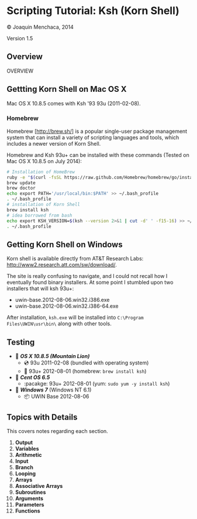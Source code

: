 # Scripting Tutorial: Ksh (Korn Shell)

© Joaquin Menchaca, 2014

Version 1.5

## Overview

OVERVIEW

## Gettting Korn Shell on Mac OS X

Mac OS X 10.8.5 comes with Ksh '93 93u (2011-02-08).

### Homebrew

Homebrew [http://brew.sh/] is a popular single-user package management system that can install a variety of scripting languages and tools, which includes a newer version of Korn Shell.

Homebrew and Ksh 93u+ can be installed with these commands (Tested on Mac OS X 10.8.5 on July 2014):

```bash
# Installation of HomeBrew
ruby -e "$(curl -fsSL https://raw.github.com/Homebrew/homebrew/go/install)"
brew update
brew doctor
echo export PATH='/usr/local/bin:$PATH' >> ~/.bash_profile
. ~/.bash_profile
# installation of Korn Shell
brew install ksh
# idea borrowed from bash
echo export KSH_VERSION=$(ksh --version 2>&1 | cut -d' ' -f15-16) >> ~/.bash_profile
. ~/.bash_profile
```

## Getting Korn Shell on Windows

Korn shell is available directly from AT&T Research Labs: http://www2.research.att.com/sw/download/.

The site is really confusing to navigate, and I could not recall how I eventually found binary installers.  At some point I stumbled upon two installers that will ksh 93u+:

* uwin-base.2012-08-06.win32.i386.exe
* uwin-base.2012-08-06.win32.i386-64.exe

After installation, ```ksh.exe``` will be installed into ```C:\Program Files\UWIN\usr\bin\``` along with other tools.


## Testing

* :dvd: *__OS X 10.8.5 (Mountain Lion)__*
  * :cd: 93u 2011-02-08 (bundled with operating system)
  * :beer: 93u+ 2012-08-01 (homebrew: `brew install ksh`)
* :dvd: *__Cent OS 6.5__*
  * :pacakge: 93u+ 2012-08-01 (yum: `sudo yum -y install ksh`)
* :dvd: *__Windows 7__* (Windows NT 6.1)
  * :package: UWIN Base 2012-08-06


## Topics with Details

This covers notes regarding each section.

1. **Output**
2. **Variables**
3. **Arithmetic**
4. **Input**
5. **Branch**
6. **Looping**
7. **Arrays**
8. **Associative Arrays**
9. **Subroutines**
10. **Arguments**
11. **Parameters**
12. **Functions**
